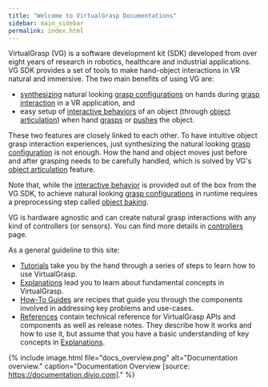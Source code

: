 ```yaml
---
title: "Welcome to VirtualGrasp Documentations"
sidebar: main_sidebar
permalink: index.html
---
```


VirtualGrasp (VG) is a software development kit (SDK) developed from over eight years of research in robotics, healthcare and industrial applications.
VG SDK provides a set of tools to make hand-object interactions in VR natural and immersive. The two main benefits of using VG are:
* <a href="#" data-toggle="tooltip" data-original-title="{{site.data.glossary.GraspSynthesis}}">synthesizing</a>
 natural looking <a href="#" data-toggle="tooltip" data-original-title="{{site.data.glossary.GraspConfiguration}}">grasp configurations</a> 
on hands during [grasp interaction](grasp_interaction.html) in a VR application, and
* easy setup of <a href="#" data-toggle="tooltip" data-original-title="{{site.data.glossary.InteractiveBehaviors}}">interactive behaviors</a> 
of an object (through [object articulation](object_articulation.html)) when hand [grasps](grasp_interaction.html) or [pushes](push_interaction.html) the object. 

These two features are closely linked to each other. 
To have intuitive object grasp interaction experiences, just synthesizing the natural looking 
<a href="#" data-toggle="tooltip" data-original-title="{{site.data.glossary.GraspConfiguration}}">grasp configuration</a>
is not enough. How the hand and object moves just before and after grasping needs to be carefully handled, which is
solved by VG's [object articulation](object_articulation.html) feature.


Note that, while the <a href="#" data-toggle="tooltip" data-original-title="{{site.data.glossary.InteractiveBehaviors}}">interactive behavior</a> 
is provided out of the box from the VG SDK, 
to achieve natural looking <a href="#" data-toggle="tooltip" data-original-title="{{site.data.glossary.GraspConfiguration}}">grasp configurations</a> in runtime
requires a preprocessing step called [object baking](object_baking.html).

VG is hardware agnostic and can create natural grasp interactions with any kind of controllers (or sensors). 
You can find more details in [controllers](controllers.html) page.

As a general guideline to this site:

* [Tutorials](unity_get_started_installation.html) take you by the hand through a series of steps to learn how to use VirtualGrasp.
* [Explanations](controllers.html) lead you to learn about fundamental concepts in VirtualGrasp.
* [How-To Guides](unity_component_myvirtualgrasp.html) are recipes that guide you through the components involved in addressing key problems and use-cases.
* [References](virtualgrasp_unityapi.html) contain technical reference for VirtualGrasp APIs and components as well as release notes. They describe how it works and how to use it,
 but assume that you have a basic understanding of key concepts in [Explanations](controllers.html).

{% include image.html file="docs_overview.png" alt="Documentation overview." caption="Documentation Overview [source: https://documentation.divio.com]." %}